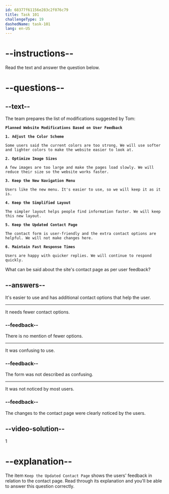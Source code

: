 ```yaml
---
id: 68377f61156e283c2f076c79
title: Task 101
challengeType: 19
dashedName: task-101
lang: en-US
---
```


<!-- READING -->

# --instructions--

Read the text and answer the question below.

# --questions--

## --text--

The team prepares the list of modifications suggested by Tom:

**`Planned Website Modifications Based on User Feedback`**

**`1. Adjust the Color Scheme`**

`Some users said the current colors are too strong. We will use softer and lighter colors to make the website easier to look at.`

**`2. Optimize Image Sizes`**

`A few images are too large and make the pages load slowly. We will reduce their size so the website works faster.`

**`3. Keep the New Navigation Menu`**

`Users like the new menu. It's easier to use, so we will keep it as it is.`

**`4. Keep the Simplified Layout`**

`The simpler layout helps people find information faster. We will keep this new layout.`

**`5. Keep the Updated Contact Page`**

`The contact form is user-friendly and the extra contact options are helpful. We will not make changes here.`

**`6. Maintain Fast Response Times`**

`Users are happy with quicker replies. We will continue to respond quickly.`

What can be said about the site's contact page as per user feedback?

## --answers--

It's easier to use and has additional contact options that help the user.

---

It needs fewer contact options.

### --feedback--

There is no mention of fewer options.

---

It was confusing to use.

### --feedback--

The form was not described as confusing.

---

It was not noticed by most users.

### --feedback--

The changes to the contact page were clearly noticed by the users.

## --video-solution--

1

# --explanation--

The item `Keep the Updated Contact Page` shows the users' feedback in relation to the contact page. Read through its explanation and you'll be able to answer this question correctly.
